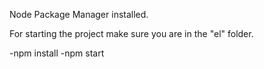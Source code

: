 Node Package Manager installed.

For starting the project make sure you are in the "el" folder.

-npm install
-npm start
